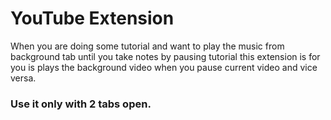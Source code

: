 # YouTube Extension

When you are doing some tutorial and want to play the music from background tab until you take notes by pausing tutorial this extension is for you is plays the background video when you pause current video and vice versa.

### Use it only with 2 tabs open.
